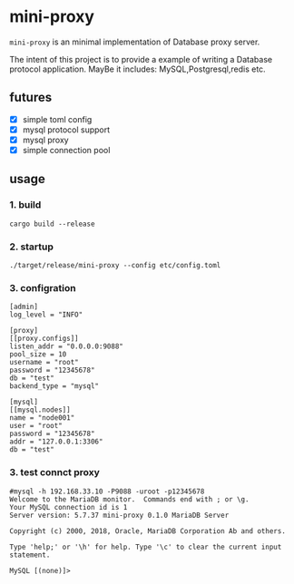 # mini-proxy
`mini-proxy` is an minimal implementation of Database proxy server.

The intent of this project is to provide a example of writing a Database protocol application. MayBe it includes: MySQL,Postgresql,redis etc.

## futures
- [x] simple toml config
- [x] mysql protocol support
- [x] mysql proxy
- [x] simple connection pool

## usage
### 1. build
```
cargo build --release
```
### 2. startup
```
./target/release/mini-proxy --config etc/config.toml
```

### 3. configration
```
[admin]
log_level = "INFO"

[proxy]
[[proxy.configs]]
listen_addr = "0.0.0.0:9088"
pool_size = 10
username = "root"
password = "12345678"
db = "test"
backend_type = "mysql"

[mysql]
[[mysql.nodes]]
name = "node001"
user = "root"
password = "12345678"
addr = "127.0.0.1:3306"
db = "test"
```

### 3. test connct proxy
```
#mysql -h 192.168.33.10 -P9088 -uroot -p12345678
Welcome to the MariaDB monitor.  Commands end with ; or \g.
Your MySQL connection id is 1
Server version: 5.7.37 mini-proxy 0.1.0 MariaDB Server

Copyright (c) 2000, 2018, Oracle, MariaDB Corporation Ab and others.

Type 'help;' or '\h' for help. Type '\c' to clear the current input statement.

MySQL [(none)]>
```
